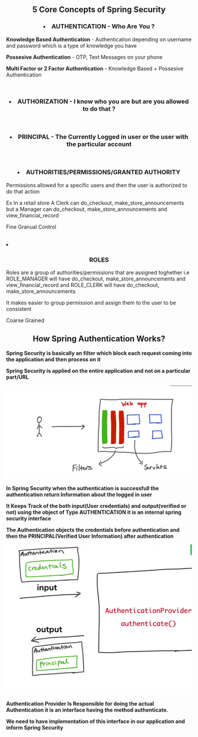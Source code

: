 
<h2 align ="center"> 5 Core Concepts of Spring Security</h2>

<h3 align="center"><strong><li>AUTHENTICATION</strong> - Who Are You ?</l1></h3>
<p><strong>Knowledge Based Authentication</strong> - Authentication depending on username and password which is a type of knowledge you have </p>
<p><strong>Possesive Authentication</strong> - OTP, Text Messages on your phone </p>
<p><strong>Multi Factor or 2 Factor Authentication</strong> - Knowledge Based + Possesive Authentication </p>
<br/>
<h3 align="center"><strong><li>AUTHORIZATION</strong> - I know who you are but are you allowed to do that ?</h3></li>
<br/>
<h3 align="center"><strong><li>PRINCIPAL</strong> - The Currently Logged in user or the user with the particular account</li></h3>
<br/>
<h3 align="center"><strong><li>AUTHORITIES/PERMISSIONS/GRANTED AUTHORITY</strong></l1> </h3>
<p>Permissions allowed for a specific users and then the user is authorized to do that action</p>
<p>Ex In a retail store A Clerk can do_checkout, make_store_announcements but a Manager can do_checkout, make_store_announcements and view_financial_record </p>
<p>Fine Granual Control</p>
<br/>
<li><h3 align="center"><strong>ROLES</strong></h3></li>
<p>Roles are a group of authorities/permissions that are assigned toghether i.e ROLE_MANAGER will have do_checkout, make_store_announcements and view_financial_record and ROLE_CLERK will have do_checkout, make_store_announcements</p>
<p>It makes easier to group permission and assign them to the user to be consistent </p>
<p>Coarse Grained</p>


<h2 align="center"><strong>How Spring Authentication Works?</h3>
<p>Spring Security is basically an filter which block each request coming into the application and then process on it</p>
<p>Spring Security is applied on the entire application and not on a particular part/URL</p>

![Authetication](Img/AuthenticationSpring.png)

<p>In Spring Security when the authentication is successfull the authentication return Information about the logged in user</p>
<p>It Keeps Track of the both input(User credentials) and output(verified or not) using the object of Type AUTHENTICATION it is an internal spring security interface  </p>
<p>The Authentication objects the credentials before authentication and then the PRINCIPAL(Verified User Information) after authentication</p>


![Authentication1](Img/AuthenticationSpring1.png)

<p>Authentication Provider Is Responsible for doing the actual Authentication it is an interface having the method authenticate.</p>
<p>We need to have implementation of this interface in our application and inform Spring Security</p>